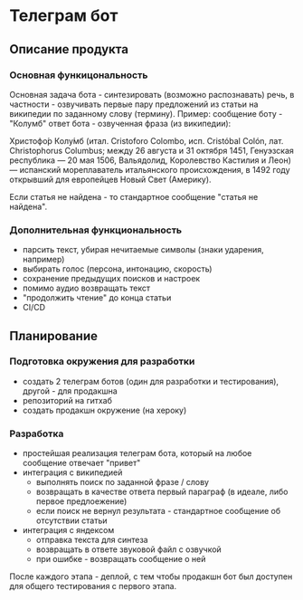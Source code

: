 # Телеграм бот

## Описание продукта

### Основная функицональность

Основная задача бота - синтезировать (возможно распознавать) речь, в частности - 
озвучивать первые пару предложений из статьи на википедии по заданному слову (термину).
Пример:
сообщение боту - "Колумб"
ответ бота - озвученная фраза (из википедии):

Христофо́р Колу́мб (итал. Cristoforo Colombo, исп. Cristóbal Colón, лат. Christophorus Columbus; 
между 26 августа и 31 октября 1451, Генуэзская республика — 20 мая 1506, Вальядолид, Королевство 
Кастилия и Леон) — испанский мореплаватель итальянского происхождения, в 1492 году открывший для 
европейцев Новый Свет (Америку).

Если статья не найдена - то стандартное сообщение "статья не найдена".

### Дополнительная функциональность

- парсить текст, убирая нечитаемые символы (знаки ударения, например)
- выбирать голос (персона, интонацию, скорость)
- сохранение предыдущих поисков и настроек
- помимо аудио возвращать текст
- "продолжить чтение" до конца статьи
- CI/CD

## Планирование

### Подготовка окружения для разработки

- создать 2 телеграм ботов (один для разработки и тестирования), другой - для продакшна
- репозиторий на гитхаб
- создать продакшн окружение (на хероку)

### Разработка

- простейшая реализация телеграм бота, который на любое сообщение отвечает "привет"
- интеграция с википедией
  - выполнять поиск по заданной фразе / слову
  - возвращать в качестве ответа первый параграф (в идеале, либо первое предлоежение)
  - если поиск не вернул результата - стандартное сообщение об отсутствии статьи
- интеграция с яндексом
  - отправка текста для синтеза
  - возвращать в ответе звуковой файл с озвучкой
  - при ошибке - возвращать сообщение о ней

После каждого этапа - деплой, с тем чтобы продакшн бот был доступен для общего тестирования с 
первого этапа.
